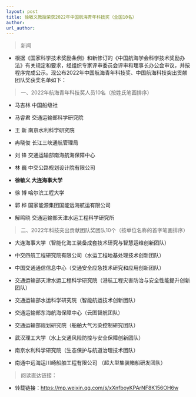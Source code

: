 ```yaml
---
layout: post
title: 徐敏义教授荣获2022年中国航海青年科技奖（全国10名）
author: 
url_author: 
---
```


> 新闻
 
- 根据《国家科学技术奖励条例》和新修订的《中国航海学会科学技术奖励办法》有关规定和要求，经组织专家评审委员会评审和理事长办公会审议，并按程序完成公示。现公布2022年中国航海青年科技奖、中国航海科技突出贡献团队奖获奖名单如下：

> 一、2022年航海青年科技奖人员10名（按姓氏笔画排序）

- 马吉林  中国船级社

- 马睿君  交通运输部科学研究院  

- 王   新  南京水利科学研究院

- 冉晓俊  长江三峡通航管理局

- 刘   锋  交通运输部南海航海保障中心

- 林   巍  中交公路规划设计院有限公司

- **徐敏义  大连海事大学**

- 徐   博  哈尔滨工程大学

- 郭   桦  国家能源集团国能远海航运有限公司

- 解鸣晓 交通运输部天津水运工程科学研究所

> 二、2022年科技突出贡献团队奖团队10个（按单位名称的首字笔画排序）

- 大连海事大学（智能化海工装备成套技术研究与智慧运维创新团队）

- 中交四航工程研究院有限公司（水运工程地基处理技术创新团队）

- 中国交通通信信息中心（交通安全应急技术研究和应用创新团队）

- 交通运输部天津水运工程科学研究院（港航工程灾害防治与安全性能提升创新团队）

- 交通运输部水运科学研究院（智能航运技术创新团队）

- 交通运输部东海航海保障中心（云图智航团队）

- 交通运输部规划研究院（船舶大气污染控制研究团队）

- 武汉理工大学（水上交通风险防控与安全保障创新团队）

- 南京水利科学研究院（生态保护与航道治理技术团队）

- 南通中远海运川崎船舶工程有限公司 （超大型集装箱船研发团队）


> 阅读直达链接：

- 转载链接：https://mp.weixin.qq.com/s/xXnfboyKPArNF8K156OH6w
